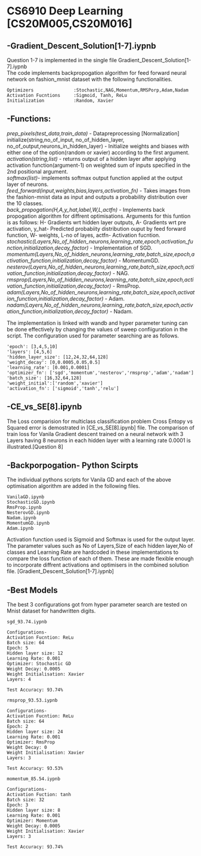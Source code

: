 # CS6910 Deep Learning [CS20M005,CS20M016]

-Gradient_Descent_Solution[1-7].iypnb
-
Question 1-7 is implemented in the single file Gradient_Descent_Solution[1-7].iypnb<br/>
The code implements backpropogation algorithm for feed forward neural network on fashion_mnist dataset with the following functionalities.
```
Optimizers               :Stochastic,NAG,Momentum,RMSPorp,Adam,Nadam
Activation Fucntions     :Sigmoid, Tanh, ReLu
Initialization           :Random, Xavier
```
-Functions:
-

*prep_pixels(test_data,train_data)* - Datapreprocessing [Normalization]<br/>
initialize(string,no_of_input, no_of_hidden_layer, no_of_output,neurons_in_hidden_layer) - Initialize weights and biases with either one of the option(random or xavier) according to the first argument.<br/>
*activation(string,list)* - returns output of a hidden layer after applying activation function(argument-1) on weighted sum of inputs specified in the 2nd positional argument.<br/>
*softmax(list)*- implements softmax output function applied at the output layer of neurons.<br/>
*feed_forward(input,weights,bias,layers,activation_fn)* - Takes images from the fashion-mnist data as input and outputs a probability distribution over the 10 classes.<br/>
*back_propogation(H,A,y_hat,label,W,L,actfn)* - Implements back propogation algorithm for diffrent optimisations. Arguments for this funtion is as follows: H- Gradients wrt hidden layer outputs, A- Gradients wrt pre activation, y_hat- Predicted probabiity distribution ouput by feed forward function, W- weights, L-no of layes, actfn- Activation fucntion.<br/>
*stochastic(Layers,No_of_hidden_neurons,learning_rate,epoch,activation_function,initialization,decay_factor)* - Implementation of SGD.<br/>
*momentum(Layers,No_of_hidden_neurons,learning_rate,batch_size,epoch,activation_function,initialization,decay_factor)* - MomentumGD.<br/>
*nesterov(Layers,No_of_hidden_neurons,learning_rate,batch_size,epoch,activation_function,initialization,decay_factor)* - NAG.<br/>
*rmsprop(Layers,No_of_hidden_neurons,learning_rate,batch_size,epoch,activation_function,initialization,decay_factor)* - RmsProp.<br/>
*adam(Layers,No_of_hidden_neurons,learning_rate,batch_size,epoch,activation_function,initialization,decay_factor)* - Adam.<br/>
*nadam(Layers,No_of_hidden_neurons,learning_rate,batch_size,epoch,activation_function,initialization,decay_factor)* - Nadam.<br/>

The implementation is linked with wandb and hyper parameter tuning can be done effectively by changing the values of sweep confiiguration in the script. The configuration used for parameter searching are as follows.

```
'epoch': [3,4,5,10]
'layers': [4,5,6]
'hidden_layer_size': [12,24,32,64,128]
'weight_decay': [0,0.0005,0.05,0.5]
'learning_rate': [0.001,0.0001]
'optimizer_fn': ['sgd','momentum','nesterov','rmsprop','adam','nadam']
'batch_size': [16,32,64,128]
'weight_initial':['random','xavier']
'activation_fn': ['sigmoid','tanh','relu']
```

-CE_vs_SE[8].ipynb
-
The Loss comparision for multiclass classification problem Cross Entopy vs Squared error is demostrated in [CE_vs_SE[8].ipynb] file. The comparison of train loss for Vanila Gradient descent trained on a neural network with 3 Layers having 8 neurons in each hidden layer with a learning rate 0.0001 is illustrated.[Question 8]

-Backporpogation- Python Scirpts
-

The individual pythons scripts for Vanila GD and each of the above optimisation algorithm are added in the following files. 
```
VanilaGD.ipynb
StochasticGD.ipynb
RmsProp.ipynb
NesterovGD.ipynb
Nadam.ipynb
MomentumGD.ipynb
Adam.ipynb
```

Activation function used is Sigmoid and Softmax is used for the output layer.  The parameter values such as No of Layers,Size of each hidden layer,No of classes and Learning Rate are hardcoded in these implementations to compare the loss function of each of them. These are made flexible enough to incorporate diffrent activations and optimisers in the combined solution file. [Gradient_Descent_Solution[1-7].iypnb]


-Best Models
-
The best 3 configurations got from hyper parameter search are tested on Mnist dataset for handwritten digits.<br/>

```
sgd_93.74.iypnb

Configurations-
Activation Fucntion: ReLu
Batch size: 64
Epoch: 5
Hidden layer size: 12
Learning Rate: 0.001
Optimizer: Stochastic GD
Weight Decay: 0.0005
Weight Initialisation: Xavier
Layers: 4

Test Accuracy: 93.74%
```
```
rmsprop_93.53.iypnb

Configurations-
Activation Fucntion: ReLu
Batch size: 64
Epoch: 2
Hidden layer size: 24
Learning Rate: 0.001
Optimizer: RmsProp
Weight Decay: 0
Weight Initialisation: Xavier
Layers: 3

Test Accuracy: 93.53%
```
```
momentum_85.54.iypnb

Configurations-
Activation Fuction: tanh
Batch size: 32
Epoch: 3
Hidden layer size: 8
Learning Rate: 0.001
Optimizer: Momentum
Weight Decay: 0.0005
Weight Initialisation: Xavier
Layers: 3

Test Accuracy: 93.74%

```
